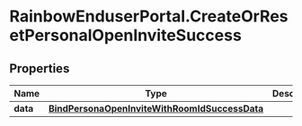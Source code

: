 # RainbowEnduserPortal.CreateOrResetPersonalOpenInviteSuccess

## Properties

Name | Type | Description | Notes
------------ | ------------- | ------------- | -------------
**data** | [**BindPersonaOpenInviteWithRoomIdSuccessData**](BindPersonaOpenInviteWithRoomIdSuccessData.md) |  | 


